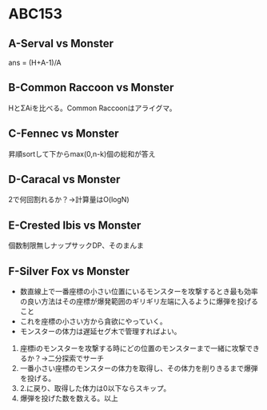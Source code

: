# ABC153

## A-Serval vs Monster
ans = (H+A-1)/A 

## B-Common Raccoon vs Monster
HとΣAiを比べる。Common Raccoonはアライグマ。

## C-Fennec vs Monster
昇順sortして下からmax(0,n-k)個の総和が答え

## D-Caracal vs Monster
2で何回割れるか？->計算量はO(logN)

## E-Crested Ibis vs Monster
個数制限無しナップサックDP、そのまんま

## F-Silver Fox vs Monster
* 数直線上で一番座標の小さい位置にいるモンスターを攻撃するとき最も効率の良い方法はその座標が爆発範囲のギリギリ左端に入るように爆弾を投げること  
* これを座標の小さい方から貪欲にやっていく。  
* モンスターの体力は遅延セグ木で管理すればよい。  
1. 座標iのモンスターを攻撃する時にどの位置のモンスターまで一緒に攻撃できるか？->二分探索でサーチ  
2. 一番小さい座標のモンスターの体力を取得し、その体力を削りきるまで爆弾を投げる。
3. 2.に戻り、取得した体力は0以下ならスキップ。  
4. 爆弾を投げた数を数える。以上
